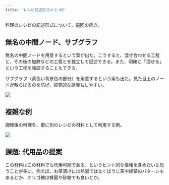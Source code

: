```yaml
---
title: 'レシピ記述形式メモ #2'
---
```

料理のレシピの記述形式について、[前回](https://r7kamura.com/articles/2022-05-13-mermaid-recipe-memo)の続き。

無名の中間ノード、サブグラフ
--------------

無名の中間ノードを用意するという案が出た。こうすると、混ぜ合わせる工程と、その後の加熱などの工程とを独立して記述できる。また、明確に「混ぜる」という工程を強調することもできる。

サブグラフ（黄色い背景色の部分）を用意するという案も出た。見た目上のノードが散らばるのを防げ、視覚的な誘導もしやすい。

![](https://lh6.googleusercontent.com/ASGozjVfjrocdY5A97bNyg7xZOU__voIlv9UwbLl0bE4sUS-JR8fkvm6jbSIWbj2KNAqaLo_j69LHKx20PPTQPr2IKkpX9gDif7hXnrKjALwoZUu9K8PpfgerZ2FPPjOKFuWGqNIUczfQVZNn9aa8A)

複雑な例
----

調理後の料理を、更に別のレシピの材料として利用する例。

![](https://lh3.googleusercontent.com/Xebz1TohdBkA5dfPEO5ndS5glc44bAv531cwC3f-kEZ6PafOtDYmCN-0yaalAHieausEBoEE_QkKEhMDt9xbQThkmHhl9f2IPIZnFj8hGxZnsCXeZnbWErrm9PXw4PSB8G019jK8FiaWZI4MRIwlBw)

課題: 代用品の提案
----------

この材料はこの材料でも代用可能である、というヒント的な情報を含めたいと思うことが多い。例えば、お茶漬けには熱湯ではなくほうじ茶や緑茶のパターンもあるとか、オリゴ糖は蜂蜜や砂糖でも良いとか。
